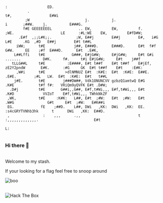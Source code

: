 
```                                                                                                                              ;           
                                                                                                       :                  ED.         
          .                                                                                           t#,                 E#Wi        
         ;W                         j.          j.                                           i       ;##W.    j.          E###G.      
        f#E GEEEEEEEL            .. EW,         EW,         f.     ;WE.                     LE      :#L:WE    EW,         E#fD#W;     
      .E#f  ,;;L#K;;.           ;W, E##j        E##j        E#,   i#G                      L#E     .KG  ,#D   E##j        E#t t##L    
     iWW;      t#E             j##, E###D.      E###D.      E#t  f#f                      G#W.     EE    ;#f  E###D.      E#t  .E#K,  
    L##Lffi    t#E            G###, E#jG#W;     E#jG#W;     E#t G#i     .......          D#K.     f#.     t#i E#jG#W;     E#t    j##f 
   tLLG##L     t#E          :E####, E#t t##f    E#t t##f    E#jEf,      zE2Y2pndW       E#K.      :#G     GK  E#t t##f    E#t    :E#K:
     ,W#i      t#E         >dlNMNUZ E#t  :K#E:  E#t  :K#E:  E##E.                     .E#E.        ;#L   LW.  E#t  :K#E:  E#t   t##L  
    j#E.       t#E        j###DW##, Vdk1ONUNCVV gzbzQ1amtwQ E#G                      .K#E           t#f f#:   VRiQm9yQVFK E#t .D#W;   
  .D#j         t#E       G##i,,G##, E#f,t#Wi,,, E#f,t#Wi,,, E#t                     .K#D             VVZoT    E#f,t#Wi,,, TWhkNkZF    
 ,WK,          t#E     :K#K:   L##, E#t  ;#W:   E#t  ;#W:   E#t                    .W#G               G#t     E#t  ;#W:   E#K##i      
 EG.            fE    ;##D.    L##, DWi   ,KK:  DWi   ,KK:  EE.                   :s4cGRYTVNhb3hk      t      DWi   ,KK:  E##D.       
 ,               :    ,,,      .,,                          t                     :,,,,,,,,,,,,,.                         E#t         
                                                                                                                          L:          
                                                                                            
```


### Hi there 👋 


<br>
 Welcome to my stash. 
 
 If your looking for a flag feel free to snoop around
 
 ![boo](https://user-images.githubusercontent.com/66038734/111327779-f7177900-866d-11eb-9ba1-9cd82f17e6ea.png)
<br>
<br>


<img src="http://www.hackthebox.eu/badge/image/377831" alt="Hack The Box">
<!--
**Starry-lord/Starry-Lord** is a ✨ _special_ ✨ repository because its `README.md` (this file) appears on your GitHub profile.

Here are some ideas to get you started:

- 🔭 I’m currently working on ...
- 🌱 I’m currently learning ...
- 👯 I’m looking to collaborate on ...
- 🤔 I’m looking for help with ...
- 💬 Ask me about ...
- 📫 How to reach me: ...
- 😄 Pronouns: ...
- ⚡ Fun fact: ...
-->


